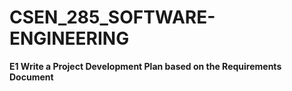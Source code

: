 # CSEN_285_SOFTWARE-ENGINEERING

<b>E1 Write a Project Development Plan based on the Requirements Document</b>
